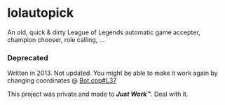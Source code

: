 # lolautopick
An old, quick &amp; dirty League of Legends automatic game accepter, champion chooser, role calling, ...

### Deprecated

Written in 2013. Not updated.
You might be able to make it work again by changing coordinates @ <a href="https://github.com/karasube/lolautopick/blob/master/lolpicksparta/Bot.cpp#L37">Bot.cpp#L37</a>

This project was private and made to ***Just Work™***. Deal with it.
